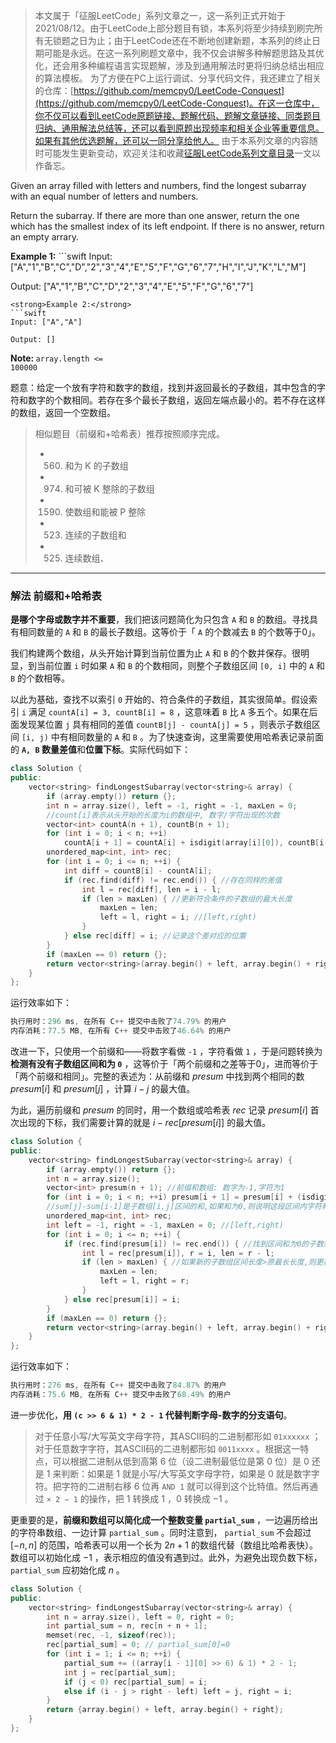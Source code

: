 > 本文属于「征服LeetCode」系列文章之一，这一系列正式开始于2021/08/12。由于LeetCode上部分题目有锁，本系列将至少持续到刷完所有无锁题之日为止；由于LeetCode还在不断地创建新题，本系列的终止日期可能是永远。在这一系列刷题文章中，我不仅会讲解多种解题思路及其优化，还会用多种编程语言实现题解，涉及到通用解法时更将归纳总结出相应的算法模板。
> <b></b>
> 为了方便在PC上运行调试、分享代码文件，我还建立了相关的仓库：[https://github.com/memcpy0/LeetCode-Conquest](https://github.com/memcpy0/LeetCode-Conquest)。在这一仓库中，你不仅可以看到LeetCode原题链接、题解代码、题解文章链接、同类题目归纳、通用解法总结等，还可以看到原题出现频率和相关企业等重要信息。如果有其他优选题解，还可以一同分享给他人。
> <b></b>
> 由于本系列文章的内容随时可能发生更新变动，欢迎关注和收藏[征服LeetCode系列文章目录](https://memcpy0.blog.csdn.net/article/details/119656559)一文以作备忘。

Given an array filled with letters and numbers, find the longest subarray with an equal number of letters and numbers.
<p>Return the subarray. If there are more than one answer, return the one which has the smallest&nbsp;index of its left endpoint. If there is no answer, return an empty arrary.</p>
<strong>Example 1:</strong>
```swift
Input: ["A","1","B","C","D","2","3","4","E","5","F","G","6","7","H","I","J","K","L","M"]

Output: ["A","1","B","C","D","2","3","4","E","5","F","G","6","7"]
```
<strong>Example 2:</strong>
```swift
Input: ["A","A"]

Output: []
```
<strong>Note: </strong> <code>array.length &lt;= 100000</code></li> 

题意：给定一个放有字符和数字的数组，找到并返回最长的子数组，其中包含的字符和数字的个数相同。若存在多个最长子数组，返回左端点最小的。若不存在这样的数组，返回一个空数组。

> 相似题目（前缀和+哈希表）推荐按照顺序完成。
> - 560. 和为 K 的子数组
> - 974. 和可被 K 整除的子数组
> - 1590. 使数组和能被 P 整除
> - 523. 连续的子数组和
> - 525. 连续数组、

---
### 解法 前缀和+哈希表
**是哪个字母或数字并不重要**，我们把该问题简化为只包含 `A` 和 `B` 的数组。寻找具有相同数量的 `A` 和 `B` 的最长子数组。这等价于「 `A` 的个数减去 `B` 的个数等于0」。

我们构建两个数组，从头开始计算到当前位置为止 `A` 和 `B` 的个数并保存。很明显，到当前位置 `i` 时如果 `A` 和 `B` 的个数相同，则整个子数组区间 `[0, i]` 中的 `A` 和 `B` 的个数相等。

以此为基础，查找不以索引 `0` 开始的、符合条件的子数组，其实很简单。假设索引 `i` 满足 `countA[i] = 3, countB[i] = 8` ，这意味着 `B` 比 `A` 多五个。如果在后面发现某位置 `j` 具有相同的差值 `countB[j] - countA[j] = 5` ，则表示子数组区间 `[i, j)` 中有相同数量的 `A` 和 `B` 。为了快速查询，这里需要使用哈希表记录前面的 **`A, B` 数量差值**和**位置下标**。实际代码如下：
```cpp
class Solution {
public:
    vector<string> findLongestSubarray(vector<string>& array) {
        if (array.empty()) return {};
        int n = array.size(), left = -1, right = -1, maxLen = 0;
        //count[i]表示从头开始的长度为i的数组中, 数字/字符出现的次数
        vector<int> countA(n + 1), countB(n + 1); 
        for (int i = 0; i < n; ++i)
            countA[i + 1] = countA[i] + isdigit(array[i][0]), countB[i + 1] = countB[i] + !isdigit(array[i][0]);
        unordered_map<int, int> rec;
        for (int i = 0; i <= n; ++i) {
            int diff = countB[i] - countA[i];
            if (rec.find(diff) != rec.end()) { //存在同样的差值
                int l = rec[diff], len = i - l;
                if (len > maxLen) { //更新符合条件的子数组的最大长度
                    maxLen = len;
                    left = l, right = i; //[left,right)
                }
            } else rec[diff] = i; //记录这个差对应的位置
        }
        if (maxLen == 0) return {};
        return vector<string>(array.begin() + left, array.begin() + right); 
    }
};
```
运行效率如下：
```cpp
执行用时：296 ms, 在所有 C++ 提交中击败了74.79% 的用户
内存消耗：77.5 MB, 在所有 C++ 提交中击败了46.64% 的用户
```
改进一下，只使用一个前缀和——将数字看做 `-1` ，字符看做 `1` ，于是问题转换为**检测有没有子数组区间和为 `0`** ，这等价于「两个前缀和之差等于0」，进而等价于「两个前缀和相同」。完整的表述为：从前缀和 $presum$ 中找到两个相同的数 $presum[i]$ 和 $presum[j]$ ，计算 $i-j$ 的最大值。

为此，遍历前缀和 $presum$ 的同时，用一个数组或哈希表 $rec$ 记录 $presum[i]$ 首次出现的下标，我们需要计算的就是 $i - rec[presum[i]]$ 的最大值。
```cpp
class Solution {
public:
    vector<string> findLongestSubarray(vector<string>& array) {
        if (array.empty()) return {};
        int n = array.size();
        vector<int> presum(n + 1); //前缀和数组: 数字为-1,字符为1
        for (int i = 0; i < n; ++i) presum[i + 1] = presum[i] + (isdigit(array[i][0]) ? -1 : 1);
        //sum[j]-sum[i-1]是子数组[i,j]区间的和,如果和为0,则说明这段区间内字符和数字的个数相同 
        unordered_map<int, int> rec;
        int left = -1, right = -1, maxLen = 0; //[left,right)
        for (int i = 0; i <= n; ++i) {
            if (rec.find(presum[i]) != rec.end()) { //找到区间和为0的子数组
                int l = rec[presum[i]], r = i, len = r - l;
                if (len > maxLen) { //如果新的子数组区间长度>原最长长度,则更新
                    maxLen = len;
                    left = l, right = r;
                }
            } else rec[presum[i]] = i; 
        }
        if (maxLen == 0) return {};
        return vector<string>(array.begin() + left, array.begin() + right); 
    }
};
```
运行效率如下：
```cpp
执行用时：276 ms, 在所有 C++ 提交中击败了84.87% 的用户
内存消耗：75.6 MB, 在所有 C++ 提交中击败了68.49% 的用户
```
进一步优化，**用 `(c >> 6 & 1) * 2 - 1` 代替判断字母-数字的分支语句**。
> 对于任意小写/大写英文字母字符，其ASCII码的二进制都形如 `01xxxxxx` ；对于任意数字字符，其ASCII码的二进制都形如 `0011xxxx` 。根据这一特点，可以根据二进制从低到高第 $6$ 位（设二进制最低位是第 $0$ 位）是 $0$ 还是 $1$ 来判断：如果是 $1$ 就是小写/大写英文字母字符，如果是 $0$ 就是数字字符。把字符的二进制右移 $6$ 位再 `AND 1` 就可以得到这个比特值。然后再通过 `× 2 − 1` 的操作，把 $1$ 转换成 $1$ ，$0$ 转换成 $−1$ 。

更重要的是，**前缀和数组可以简化成一个整数变量 `partial_sum`** ，一边遍历给出的字符串数组、一边计算 `partial_sum` 。同时注意到， `partial_sum` 不会超过 $[-n,n]$ 的范围，哈希表可以用一个长为 $2n+1$ 的数组代替（数组比哈希表快）。数组可以初始化成 $−1$ ，表示相应的值没有遇到过。此外，为避免出现负数下标，`partial_sum`  应初始化成 $n$ 。
```cpp
class Solution {
public:
    vector<string> findLongestSubarray(vector<string>& array) {
        int n = array.size(), left = 0, right = 0;
        int partial_sum = n, rec[n + n + 1];
        memset(rec, -1, sizeof(rec));
        rec[partial_sum] = 0; // partial_sum[0]=0
        for (int i = 1; i <= n; ++i) {
            partial_sum += ((array[i - 1][0] >> 6) & 1) * 2 - 1;
            int j = rec[partial_sum];
            if (j < 0) rec[partial_sum] = i;
            else if (i - j > right - left) left = j, right = i; 
        }
        return {array.begin() + left, array.begin() + right};  
    }
};
```